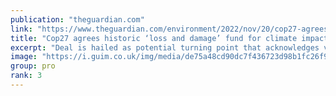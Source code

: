 ```yaml
---
publication: "theguardian.com"
link: "https://www.theguardian.com/environment/2022/nov/20/cop27-agrees-to-historic-loss-and-damage-fund-to-compensate-developing-countries-for-climate-impacts"
title: "Cop27 agrees historic ‘loss and damage’ fund for climate impact in developing countries"
excerpt: "Deal is hailed as potential turning point that acknowledges vast inequities of climate crisis"
image: "https://i.guim.co.uk/img/media/de75a48cd90dc7f436723d98b1fc26f974aaf415/0_34_8614_5168/master/8614.jpg?width=1200&height=630&quality=85&auto=format&fit=crop&overlay-align=bottom%2Cleft&overlay-width=100p&overlay-base64=L2ltZy9zdGF0aWMvb3ZlcmxheXMvdGctZGVmYXVsdC5wbmc&enable=upscale&s=e9ebc4882c8d2c91d7ab54f2751f6f3e"
group: pro
rank: 3
---
```


